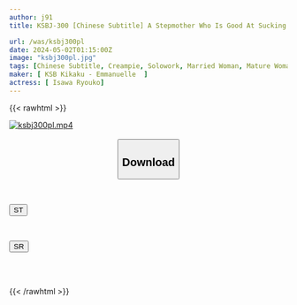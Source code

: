 ```yaml
---
author: j91
title: KSBJ-300 [Chinese Subtitle] A Stepmother Who Is Good At Sucking Can't Control Her Sexual Desire And Makes Her Son Ejaculate Over And Over Again With Her Obscene Tongue! Miki Yoshii

url: /was/ksbj300pl
date: 2024-05-02T01:15:00Z
image: "ksbj300pl.jpg"
tags: [Chinese Subtitle, Creampie, Solowork, Married Woman, Mature Woman, Drama, Stepmother	]
maker: [ KSB Kikaku - Emmanuelle  ]
actress: [ Isawa Ryouko]
---
```



{{< rawhtml >}}

<div class="video" data-videoid="kZXlOlLgjxhY6v">
    <a href="javascript:;">
        <img src="/was/ksbj300pl/ksbj300pl.jpg" width="WIDTH" height="HEIGHT" alt="ksbj300pl.mp4" loading="lazy">
    </a>
</div>

<script type="text/javascript" src="https://j91.asia/asset/on-demand-st.js"></script>

<br>
  <link rel="stylesheet" href="https://j91.asia/asset/bs5.css">
  
  <center>
  <button class="btn btn-primary" type="button" data-bs-toggle="collapse" data-bs-target=".multi-collapse" aria-expanded="false" aria-controls="multiCollapseExample1 multiCollapseExample2"><h2>Download</h2></button></center>
</p>
<div class="row">
  <div class="col">
    <div class="collapse multi-collapse" id="multiCollapseExample1">
      <div class="card card-body">
	      	      <br>
<div class="buttons">  
<p><a href="https://streamtape.to/v/kZXlOlLgjxhY6v" target="_blank"><button class="btn-hover color-3"><i class="fa fa-download"></i> ST</button></a></p></div>
    </div>
  </div>
</div>
  <div class="col">
    <div class="collapse multi-collapse" id="multiCollapseExample2">
      <div class="card card-body">
	      <br>
<div class="buttons">
<p><a href="https://rubystm.com/rz66qujfw3cj" target="_blank"><button class="btn-hover color-9"><i class="fa fa-download"></i> SR</button></a></p></div>
<br><br>
      </div>
    </div>
  </div>
</div>

{{< /rawhtml >}}